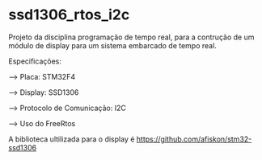 # ssd1306_rtos_i2c

Projeto da disciplina programação de tempo real, para a contrução de um módulo de display para um sistema embarcado de tempo real.

Especificações:

--> Placa: STM32F4

--> Display: SSD1306

--> Protocolo de Comunicação: I2C

--> Uso do FreeRtos

A biblioteca ultilizada para o display é https://github.com/afiskon/stm32-ssd1306
